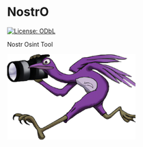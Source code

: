 # NostrO
[![License: ODbL](https://img.shields.io/badge/License-PDDL-brightgreen.svg)](https://opendatacommons.org/licenses/pddl/)  

Nostr Osint Tool  


<img src="images/logo.png" alt="Nostr Logo" width="300" height="200">

